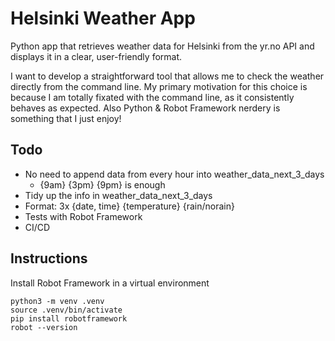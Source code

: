 # Helsinki Weather App

Python app that retrieves weather data for Helsinki from the yr.no API and displays it in a clear, user-friendly format.

I want to develop a straightforward tool that allows me to check the weather directly from the command line. My primary motivation for this choice is because I am totally fixated with the command line, as it consistently behaves as expected. Also Python & Robot Framework nerdery is something that I just enjoy!

## Todo

- No need to append data from every hour into weather_data_next_3_days
  - {9am} {3pm} {9pm} is enough
- Tidy up the info in weather_data_next_3_days
- Format: 3x {date, time} {temperature} {rain/norain}
- Tests with Robot Framework
- CI/CD

## Instructions

Install Robot Framework in a virtual environment

```
python3 -m venv .venv
source .venv/bin/activate
pip install robotframework
robot --version
```